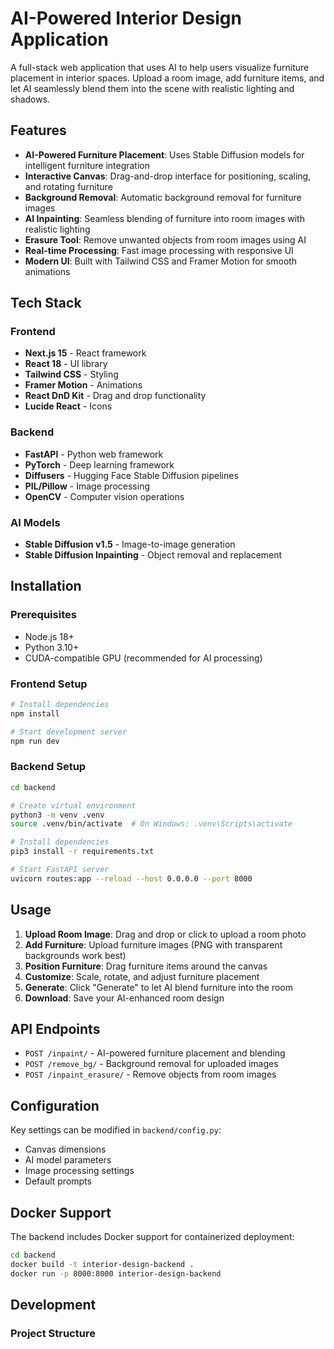 # AI-Powered Interior Design Application

A full-stack web application that uses AI to help users visualize furniture placement in interior spaces. Upload a room image, add furniture items, and let AI seamlessly blend them into the scene with realistic lighting and shadows.

## Features

- **AI-Powered Furniture Placement**: Uses Stable Diffusion models for intelligent furniture integration
- **Interactive Canvas**: Drag-and-drop interface for positioning, scaling, and rotating furniture
- **Background Removal**: Automatic background removal for furniture images
- **AI Inpainting**: Seamless blending of furniture into room images with realistic lighting
- **Erasure Tool**: Remove unwanted objects from room images using AI
- **Real-time Processing**: Fast image processing with responsive UI
- **Modern UI**: Built with Tailwind CSS and Framer Motion for smooth animations

## Tech Stack

### Frontend
- **Next.js 15** - React framework
- **React 18** - UI library
- **Tailwind CSS** - Styling
- **Framer Motion** - Animations
- **React DnD Kit** - Drag and drop functionality
- **Lucide React** - Icons

### Backend
- **FastAPI** - Python web framework
- **PyTorch** - Deep learning framework
- **Diffusers** - Hugging Face Stable Diffusion pipelines
- **PIL/Pillow** - Image processing
- **OpenCV** - Computer vision operations

### AI Models
- **Stable Diffusion v1.5** - Image-to-image generation
- **Stable Diffusion Inpainting** - Object removal and replacement

## Installation

### Prerequisites
- Node.js 18+ 
- Python 3.10+
- CUDA-compatible GPU (recommended for AI processing)

### Frontend Setup
```bash
# Install dependencies
npm install

# Start development server
npm run dev
```

### Backend Setup
```bash
cd backend

# Create virtual environment
python3 -m venv .venv
source .venv/bin/activate  # On Windows: .venv\Scripts\activate

# Install dependencies
pip3 install -r requirements.txt

# Start FastAPI server
uvicorn routes:app --reload --host 0.0.0.0 --port 8000
```

## Usage

1. **Upload Room Image**: Drag and drop or click to upload a room photo
2. **Add Furniture**: Upload furniture images (PNG with transparent backgrounds work best)
3. **Position Furniture**: Drag furniture items around the canvas
4. **Customize**: Scale, rotate, and adjust furniture placement
5. **Generate**: Click "Generate" to let AI blend furniture into the room
6. **Download**: Save your AI-enhanced room design

## API Endpoints

- `POST /inpaint/` - AI-powered furniture placement and blending
- `POST /remove_bg/` - Background removal for uploaded images
- `POST /inpaint_erasure/` - Remove objects from room images

## Configuration

Key settings can be modified in `backend/config.py`:
- Canvas dimensions
- AI model parameters
- Image processing settings
- Default prompts

## Docker Support

The backend includes Docker support for containerized deployment:

```bash
cd backend
docker build -t interior-design-backend .
docker run -p 8000:8000 interior-design-backend
```

## Development

### Project Structure
